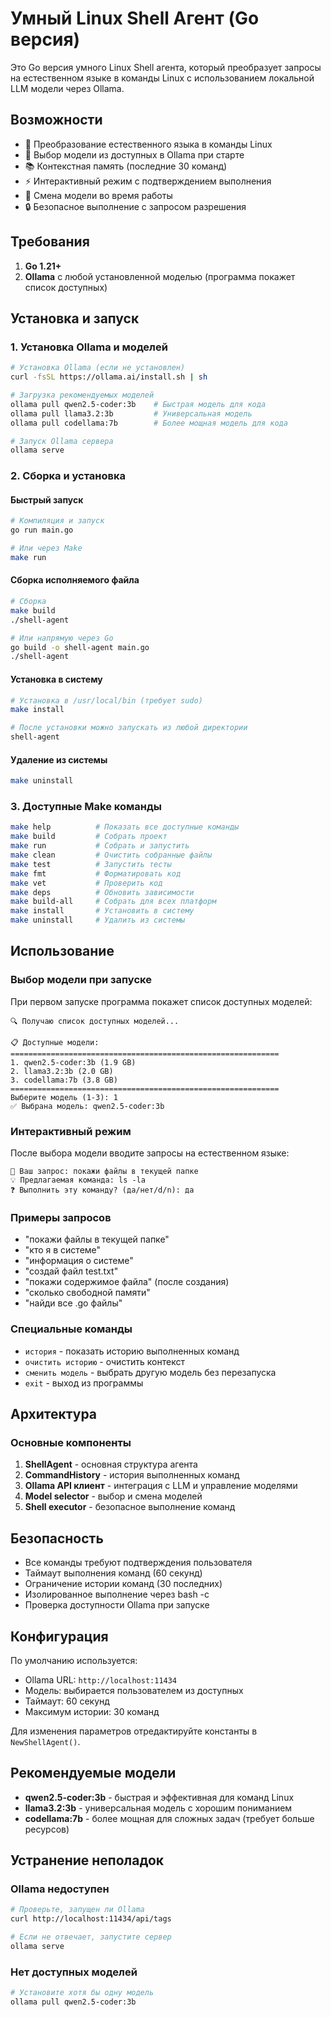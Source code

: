 # Умный Linux Shell Агент (Go версия)

Это Go версия умного Linux Shell агента, который преобразует запросы на естественном языке в команды Linux с использованием локальной LLM модели через Ollama.

## Возможности

- 🤖 Преобразование естественного языка в команды Linux
- 🎯 Выбор модели из доступных в Ollama при старте
- 📚 Контекстная память (последние 30 команд)
- ⚡ Интерактивный режим с подтверждением выполнения
- 🔄 Смена модели во время работы
- 🔒 Безопасное выполнение с запросом разрешения

## Требования

1. **Go 1.21+**
2. **Ollama** с любой установленной моделью (программа покажет список доступных)

## Установка и запуск

### 1. Установка Ollama и моделей

```bash
# Установка Ollama (если не установлен)
curl -fsSL https://ollama.ai/install.sh | sh

# Загрузка рекомендуемых моделей
ollama pull qwen2.5-coder:3b    # Быстрая модель для кода
ollama pull llama3.2:3b         # Универсальная модель
ollama pull codellama:7b        # Более мощная модель для кода

# Запуск Ollama сервера
ollama serve
```

### 2. Сборка и установка

#### Быстрый запуск
```bash
# Компиляция и запуск
go run main.go

# Или через Make
make run
```

#### Сборка исполняемого файла
```bash
# Сборка
make build
./shell-agent

# Или напрямую через Go
go build -o shell-agent main.go
./shell-agent
```

#### Установка в систему
```bash
# Установка в /usr/local/bin (требует sudo)
make install

# После установки можно запускать из любой директории
shell-agent
```

#### Удаление из системы
```bash
make uninstall
```

### 3. Доступные Make команды

```bash
make help          # Показать все доступные команды
make build         # Собрать проект
make run           # Собрать и запустить
make clean         # Очистить собранные файлы
make test          # Запустить тесты
make fmt           # Форматировать код
make vet           # Проверить код
make deps          # Обновить зависимости
make build-all     # Собрать для всех платформ
make install       # Установить в систему
make uninstall     # Удалить из системы
```

## Использование

### Выбор модели при запуске

При первом запуске программа покажет список доступных моделей:

```
🔍 Получаю список доступных моделей...

📋 Доступные модели:
============================================================
1. qwen2.5-coder:3b (1.9 GB)
2. llama3.2:3b (2.0 GB)
3. codellama:7b (3.8 GB)
============================================================
Выберите модель (1-3): 1
✅ Выбрана модель: qwen2.5-coder:3b
```

### Интерактивный режим

После выбора модели вводите запросы на естественном языке:

```
👤 Ваш запрос: покажи файлы в текущей папке
💡 Предлагаемая команда: ls -la
❓ Выполнить эту команду? (да/нет/d/n): да
```

### Примеры запросов

- "покажи файлы в текущей папке"
- "кто я в системе"
- "информация о системе"
- "создай файл test.txt"
- "покажи содержимое файла" (после создания)
- "сколько свободной памяти"
- "найди все .go файлы"

### Специальные команды

- `история` - показать историю выполненных команд
- `очистить историю` - очистить контекст
- `сменить модель` - выбрать другую модель без перезапуска
- `exit` - выход из программы

## Архитектура

### Основные компоненты

1. **ShellAgent** - основная структура агента
2. **CommandHistory** - история выполненных команд
3. **Ollama API клиент** - интеграция с LLM и управление моделями
4. **Model selector** - выбор и смена моделей
5. **Shell executor** - безопасное выполнение команд



## Безопасность

- Все команды требуют подтверждения пользователя
- Таймаут выполнения команд (60 секунд)
- Ограничение истории команд (30 последних)
- Изолированное выполнение через bash -c
- Проверка доступности Ollama при запуске

## Конфигурация

По умолчанию используется:
- Ollama URL: `http://localhost:11434`
- Модель: выбирается пользователем из доступных
- Таймаут: 60 секунд
- Максимум истории: 30 команд

Для изменения параметров отредактируйте константы в `NewShellAgent()`.

## Рекомендуемые модели

- **qwen2.5-coder:3b** - быстрая и эффективная для команд Linux
- **llama3.2:3b** - универсальная модель с хорошим пониманием
- **codellama:7b** - более мощная для сложных задач (требует больше ресурсов)

## Устранение неполадок

### Ollama недоступен
```bash
# Проверьте, запущен ли Ollama
curl http://localhost:11434/api/tags

# Если не отвечает, запустите сервер
ollama serve
```

### Нет доступных моделей
```bash
# Установите хотя бы одну модель
ollama pull qwen2.5-coder:3b
```